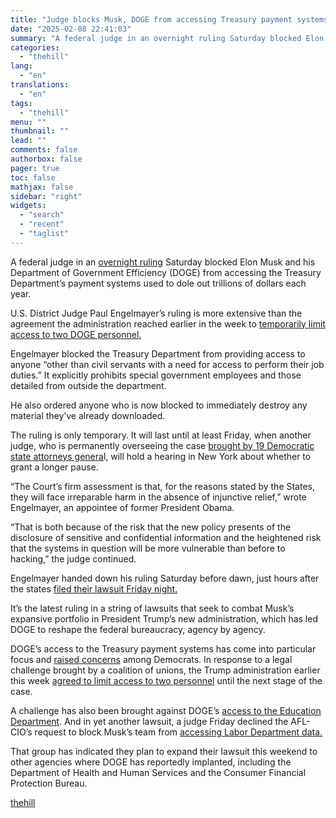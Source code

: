 ```yaml
---
title: "Judge blocks Musk, DOGE from accessing Treasury payment systems"
date: "2025-02-08 22:41:03"
summary: "A federal judge in an overnight ruling Saturday blocked Elon Musk and his Department of Government Efficiency (DOGE) from accessing the Treasury Department’s payment systems used to dole out trillions of dollars each year. U.S. District Judge Paul Engelmayer’s ruling is more extensive than the agreement the administration reached earlier..."
categories:
  - "thehill"
lang:
  - "en"
translations:
  - "en"
tags:
  - "thehill"
menu: ""
thumbnail: ""
lead: ""
comments: false
authorbox: false
pager: true
toc: false
mathjax: false
sidebar: "right"
widgets:
  - "search"
  - "recent"
  - "taglist"
---
```


A federal judge in an [overnight ruling](https://storage.courtlistener.com/recap/gov.uscourts.nysd.636609/gov.uscourts.nysd.636609.6.0.pdf) Saturday blocked Elon Musk and his Department of Government Efficiency (DOGE) from accessing the Treasury Department’s payment systems used to dole out trillions of dollars each year.

U.S. District Judge Paul Engelmayer’s ruling is more extensive than the agreement the administration reached earlier in the week to [temporarily limit access to two DOGE personnel.](https://thehill.com/business/5130107-treasury-department-limits-doge-access/)

Engelmayer blocked the Treasury Department from providing access to anyone “other than civil servants with a need for access to perform their job duties.” It explicitly prohibits special government employees and those detailed from outside the department.

He also ordered anyone who is now blocked to immediately destroy any material they’ve already downloaded.

The ruling is only temporary. It will last until at least Friday, when another judge, who is permanently overseeing the case [brought by 19 Democratic state attorneys genera](https://thehill.com/regulation/court-battles/5133955-democratic-ags-sue-over-doge-access-to-treasury-payment-systems/)l, will hold a hearing in New York about whether to grant a longer pause.

“The Court’s firm assessment is that, for the reasons stated by the States, they will face irreparable harm in the absence of injunctive relief,” wrote Engelmayer, an appointee of former President Obama.

“That is both because of the risk that the new policy presents of the disclosure of sensitive and confidential information and the heightened risk that the systems in question will be more vulnerable than before to hacking,” the judge continued.

Engelmayer handed down his ruling Saturday before dawn, just hours after the states [filed their lawsuit Friday night.](https://thehill.com/business/5130107-treasury-department-limits-doge-access/)

It’s the latest ruling in a string of lawsuits that seek to combat Musk’s expansive portfolio in President Trump’s new administration, which has led DOGE to reshape the federal bureaucracy, agency by agency.

DOGE’s access to the Treasury payment systems has come into particular focus and [raised concerns](https://thehill.com/homenews/administration/5133335-elon-musk-government-power-grab/) among Democrats. In response to a legal challenge brought by a coalition of unions, the Trump administration earlier this week [agreed to limit access to two personnel](https://thehill.com/business/5130107-treasury-department-limits-doge-access/) until the next stage of the case.

A challenge has also been brought against DOGE’s [access to the Education Department](https://thehill.com/regulation/court-battles/5132489-public-citizen-education-department-doge-lawsuit/). And in yet another lawsuit, a judge Friday declined the AFL-CIO’s request to block Musk’s team from [accessing Labor Department data.](https://thehill.com/regulation/court-battles/5134001-judge-doge-labor-department-access/)

That group has indicated they plan to expand their lawsuit this weekend to other agencies where DOGE has reportedly implanted, including the Department of Health and Human Services and the Consumer Financial Protection Bureau.

[thehill](https://thehill.com/regulation/court-battles/5134238-judge-blocks-doge-musk-treasury/)
